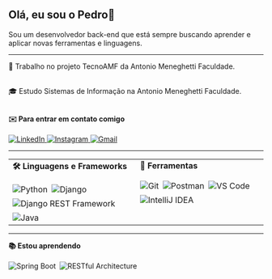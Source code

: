 ## Olá, eu sou o Pedro👋
<p>Sou um desenvolvedor back-end que está sempre buscando aprender e aplicar novas ferramentas e linguagens.</p>
<hr>
<ul style="list-style: none; padding: 0; margin: 0;">
  <li style="margin-bottom: 1em;">
    💼 Trabalho no projeto TecnoAMF da Antonio Meneghetti Faculdade.
  </li>
  <br>
  <li style="margin-bottom: 1em;">
    🎓 Estudo Sistemas de Informação na Antonio Meneghetti Faculdade.
  </li>
  <br>
  <li style="margin-bottom: 1em;">
    <strong>✉️ Para entrar em contato comigo</strong><br> <br>
    <a href="https://www.linkedin.com/in/pedro-lovatto-dev/" target="_blank">
      <img src="https://img.shields.io/badge/-LinkedIn-%230077B5?style=for-the-badge&logo=linkedin&logoColor=white" alt="LinkedIn" />
    </a>
    <a href="https://www.instagram.com/pedro.lovatto/" target="_blank">
      <img src="https://img.shields.io/badge/-Instagram-%23E4405F?style=for-the-badge&logo=instagram&logoColor=white" alt="Instagram" />
    </a>
    <a href="https://mail.google.com/mail/?view=cm&fs=1&to=pedrollovatto@gmail.com" target="_blank">
      <img src="https://img.shields.io/badge/-Gmail-%23333?style=for-the-badge&logo=gmail&logoColor=white" alt="Gmail" />
    </a>
    
  </li> <hr>
</ul>

<table>
  <tr>
    <td valign="top" width="50%">
      <strong>🛠️ Linguagens e Frameworks </strong><br><br>
      <div style="display: flex; gap: 0.5em; flex-wrap: wrap; align-items: center;">
        <img src="https://img.shields.io/badge/Python-3776AB?style=for-the-badge&logo=python&logoColor=white" alt="Python"/>
        <img src="https://img.shields.io/badge/Django-092E20?style=for-the-badge&logo=django&logoColor=white" alt="Django"/>
        <img src="https://img.shields.io/badge/Django_REST-A4A4A4?style=for-the-badge&logo=django&logoColor=white" alt="Django REST Framework"/>
        <img src="https://img.shields.io/badge/Java-ED8B00?style=for-the-badge&logo=openjdk&logoColor=white" alt="Java"/>
      </div>
    </td>
    <td valign="top" width="50%">
      <strong>🔧 Ferramentas</strong><br><br>
      <div style="display: flex; gap: 0.5em; flex-wrap: wrap; align-items: center;">
        <img src="https://img.shields.io/badge/Git-F05032?style=for-the-badge&logo=git&logoColor=white" alt="Git"/>
        <img src="https://img.shields.io/badge/Postman-FF6C37?style=for-the-badge&logo=postman&logoColor=white" alt="Postman"/>
        <img src="https://img.shields.io/badge/VS_Code-007ACC?style=for-the-badge&logo=visualstudiocode&logoColor=white" alt="VS Code"/>
        <img src="https://img.shields.io/badge/IntelliJ_IDEA-000000?style=for-the-badge&logo=intellijidea&logoColor=white" alt="IntelliJ IDEA"/>
      </div>
    </td>
  </tr>
</table>

<hr>

<ul style="list-style: none; padding: 0; margin: 0;">
  <li style="margin-bottom: 1em;">
    <strong>📚 Estou aprendendo</strong><br><br>
    <div style="display: flex; gap: 0.5em; flex-wrap: wrap; align-items: center;">
      <img src="https://img.shields.io/badge/Spring_Boot-6DB33F?style=for-the-badge&logo=springboot&logoColor=white" alt="Spring Boot"/>
      <img src="https://img.shields.io/badge/RESTful_Architecture-808080?style=for-the-badge&logo=archlinux&logoColor=white" alt="RESTful Architecture"/>
    </div>
  </li>
</ul>
